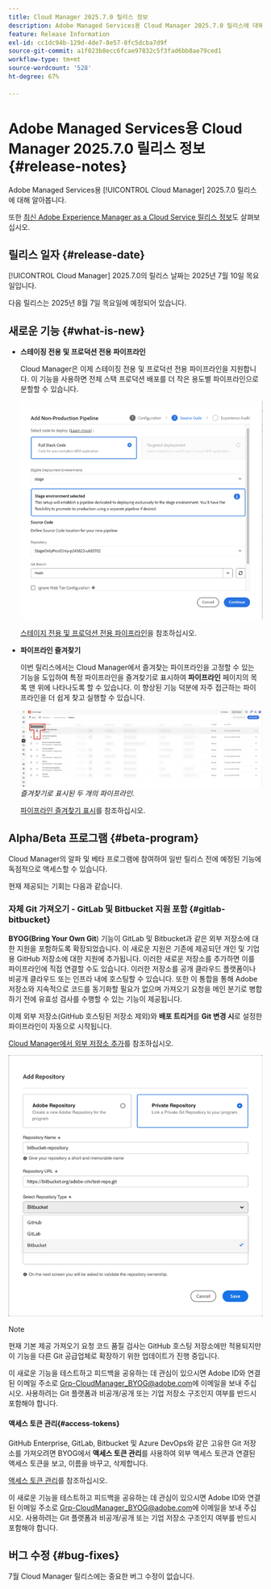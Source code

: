 ```yaml
---
title: Cloud Manager 2025.7.0 릴리스 정보
description: Adobe Managed Services용 Cloud Manager 2025.7.0 릴리스에 대해 알아봅니다.
feature: Release Information
exl-id: cc1dc94b-129d-4de7-8e57-8fc5dcba7d9f
source-git-commit: a1f023b8ecc6fcae97832c5f3fad6bb8ae79ced1
workflow-type: tm+mt
source-wordcount: '528'
ht-degree: 67%

---
```


# Adobe Managed Services용 Cloud Manager 2025.7.0 릴리스 정보 {#release-notes}

<!-- RELEASE WIKI  https://wiki.corp.adobe.com/display/DMSArchitecture/Cloud+Manager+2025.04.0+Release -->

Adobe Managed Services용 [!UICONTROL Cloud Manager] 2025.7.0 릴리스에 대해 알아봅니다.

또한 [최신 Adobe Experience Manager as a Cloud Service 릴리스 정보](https://experienceleague.adobe.com/ko/docs/experience-manager-cloud-service/content/release-notes/home)도 살펴보십시오.

## 릴리스 일자 {#release-date}

[!UICONTROL Cloud Manager] 2025.7.0의 릴리스 날짜는 2025년 7월 10일 목요일입니다.

<!-- There are no significant new features or bug fixes in the May Cloud Manager release. -->

다음 릴리스는 2025년 8월 7일 목요일에 예정되어 있습니다.

<!-- SAVE FOR FUTURE POSSIBLE USE There are no significant new features or bug fixes in the May Cloud Manager release. -->


## 새로운 기능 {#what-is-new}

* **스테이징 전용 및 프로덕션 전용 파이프라인**

  Cloud Manager은 이제 스테이징 전용 및 프로덕션 전용 파이프라인을 지원합니다. 이 기능을 사용하면 전체 스택 프로덕션 배포를 더 작은 용도별 파이프라인으로 분할할 수 있습니다. <!-- This feature went into GA from Private beta in the June 5, 2025 CM release -->

  ![전체 스택 코드 라디오 단추가 선택되고 스테이징 환경이 선택된 비프로덕션 파이프라인 추가 대화 상자](/help/release-notes/assets/add-non-production-pipeline.png)

  [스테이지 전용 및 프로덕션 전용 파이프라인](/help/using/stage-prod-only.md)을 참조하십시오.

* **파이프라인 즐겨찾기**

  이번 릴리스에서는 Cloud Manager에서 즐겨찾는 파이프라인을 고정할 수 있는 기능을 도입하여 특정 파이프라인을 즐겨찾기로 표시하여 **파이프라인** 페이지의 목록 맨 위에 나타나도록 할 수 있습니다. 이 향상된 기능 덕분에 자주 접근하는 파이프라인을 더 쉽게 찾고 실행할 수 있습니다. <!-- CMGR-68293 -->

  ![즐겨찾기로 표시된 파이프라인](/help/release-notes/assets/pipeline-favorites.png) *즐겨찾기로 표시된 두 개의 파이프라인.*

  [파이프라인 즐겨찾기 표시](/help/using/managing-pipelines.md#pipeline-favorites)를 참조하십시오.


## Alpha/Beta 프로그램 {#beta-program}

Cloud Manager의 알파 및 베타 프로그램에 참여하여 일반 릴리스 전에 예정된 기능에 독점적으로 액세스할 수 있습니다.

현재 제공되는 기회는 다음과 같습니다.


### 자체 Git 가져오기 - GitLab 및 Bitbucket 지원 포함 {#gitlab-bitbucket}

**BYOG(Bring Your Own Git**) 기능이 GitLab 및 Bitbucket과 같은 외부 저장소에 대한 지원을 포함하도록 확장되었습니다. 이 새로운 지원은 기존에 제공되던 개인 및 기업용 GitHub 저장소에 대한 지원에 추가됩니다. 이러한 새로운 저장소를 추가하면 이를 파이프라인에 직접 연결할 수도 있습니다. 이러한 저장소를 공개 클라우드 플랫폼이나 비공개 클라우드 또는 인프라 내에 호스팅할 수 있습니다. 또한 이 통합을 통해 Adobe 저장소와 지속적으로 코드를 동기화할 필요가 없으며 가져오기 요청을 메인 분기로 병합하기 전에 유효성 검사를 수행할 수 있는 기능이 제공됩니다.

이제 외부 저장소(GitHub 호스팅된 저장소 제외)와 **배포 트리거**&#x200B;를 **Git 변경 시**&#x200B;로 설정한 파이프라인이 자동으로 시작됩니다.

[Cloud Manager에서 외부 저장소 추가](/help/managing-code/external-repositories.md)를 참조하십시오.

![저장소 추가 대화 상자](/help/release-notes/assets/repositories-add-release-notes.png)

>[!NOTE]
>
>현재 기본 제공 가져오기 요청 코드 품질 검사는 GitHub 호스팅 저장소에만 적용되지만 이 기능을 다른 Git 공급업체로 확장하기 위한 업데이트가 진행 중입니다.

이 새로운 기능을 테스트하고 피드백을 공유하는 데 관심이 있으시면 Adobe ID와 연결된 이메일 주소로 [Grp-CloudManager_BYOG@adobe.com](mailto:Grp-CloudManager_BYOG@adobe.com)에 이메일을 보내 주십시오. 사용하려는 Git 플랫폼과 비공개/공개 또는 기업 저장소 구조인지 여부를 반드시 포함해야 합니다.

#### 액세스 토큰 관리{#access-tokens}

GitHub Enterprise, GitLab, Bitbucket 및 Azure DevOps와 같은 고유한 Git 저장소를 가져오려면 BYOG에서 **액세스 토큰 관리**&#x200B;를 사용하여 외부 액세스 토큰과 연결된 액세스 토큰을 보고, 이름을 바꾸고, 삭제합니다.

[액세스 토큰 관리](/help/managing-code/manage-access-tokens.md)를 참조하십시오.

이 새로운 기능을 테스트하고 피드백을 공유하는 데 관심이 있으시면 Adobe ID와 연결된 이메일 주소로 [Grp-CloudManager_BYOG@adobe.com](mailto:Grp-CloudManager_BYOG@adobe.com)에 이메일을 보내 주십시오. 사용하려는 Git 플랫폼과 비공개/공개 또는 기업 저장소 구조인지 여부를 반드시 포함해야 합니다.


## 버그 수정 {#bug-fixes}

7월 Cloud Manager 릴리스에는 중요한 버그 수정이 없습니다.

<!--
Known Issues {#known-issues}

* A -->
